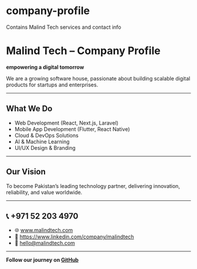 # company-profile
Contains Malind Tech services and contact info
# Malind Tech – Company Profile

**empowering a digital tomorrow**

We are a growing software house, passionate about building scalable digital products for startups and enterprises.

---

## What We Do
- Web Development (React, Next.js, Laravel)
- Mobile App Development (Flutter, React Native)
- Cloud & DevOps Solutions
- AI & Machine Learning
- UI/UX Design & Branding

---

## Our Vision
To become Pakistan’s leading technology partner, delivering innovation, reliability, and value worldwide.

---

## 📞 +971 52 203 4970 
- 🌐 [www.malindtech.com ](https://malindtech.com/)
- 💼 https://www.linkedin.com/company/malindtech
- 📧 hello@malindtech.com

---

**Follow our journey on [GitHub](https://github.com/malindtech)**
